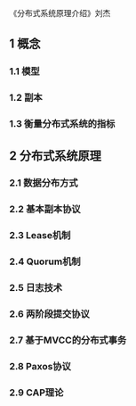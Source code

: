《分布式系统原理介绍》刘杰

## 1 概念
### 1.1 模型
### 1.2 副本
### 1.3 衡量分布式系统的指标

## 2 分布式系统原理
### 2.1 数据分布方式
### 2.2 基本副本协议
### 2.3 Lease机制
### 2.4 Quorum机制
### 2.5 日志技术
### 2.6 两阶段提交协议
### 2.7 基于MVCC的分布式事务
### 2.8 Paxos协议
### 2.9 CAP理论